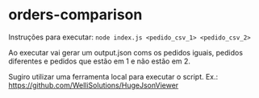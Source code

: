 # orders-comparison

Instruções para executar:
`
node index.js <pedido_csv_1> <pedido_csv_2>
`

Ao executar vai gerar um output.json coms os pedidos iguais, pedidos diferentes e pedidos que estão em 1 e não estão em 2.

Sugiro utilizar uma ferramenta local para executar o script.
Ex.: https://github.com/WelliSolutions/HugeJsonViewer
